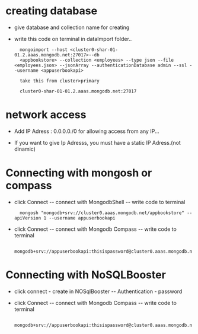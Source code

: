 # creating database

- give database and collection name for creating

- write this code on terminal in dataImport folder..

        mongoimport --host <cluster0-shar-01-01.2.aaas.mongodb.net:27017>--db
        <appbookstore> --collection <employees> --type json --file <employees.json> --jsonArray --authenticationDatabase admin --ssl --username <appuserbookapi>

        take this from cluster>primary

        cluster0-shar-01-01.2.aaas.mongodb.net:27017

# network access

- Add IP Adress : 0.0.0.0./0 for allowing access from any IP...

- If you want to give Ip Adresss, you must have a static IP Adress.(not dinamic)

# Connecting with mongosh or compass

- click Connect -- connect with MongodbShell -- write code to terminal

        mongosh "mongodb+srv://cluster0.aaas.mongodb.net/appbookstore" --apiVersion 1 --username appuserbookapi

- click Connect -- connect with Mongodb Compass -- write code to terminal

        mongodb+srv://appuserbookapi:thisispassword@cluster0.aaas.mongodb.net

# Connecting with NoSQLBooster

- click connect - create in NOSqlBooster -- Authentication - password

- click Connect -- connect with Mongodb Compass -- write code to terminal

        mongodb+srv://appuserbookapi:thisispassword@cluster0.aaas.mongodb.net
